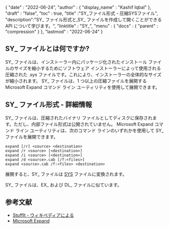 {
  "date" : "2022-06-24",
  "author" : {
    "display_name" : "Kashif Iqbal"
},
  "draft" : "false",
  "toc" : true,
  "title" :"SY_ファイル形式 - 圧縮SYSファイル",
  "description":"SY_ ファイル形式と,SY_ ファイルを作成して開くことができる API について学びます。",
  "linktitle" : "SY_",
  "menu" : {
    "docs" : {
      "parent" : "compression"
}
},
  "lastmod" : "2022-06-24"
}

## SY_ ファイルとは何ですか?

SY_ ファイルは、インストーラー内にパッケージ化されたインストール ファイルのサイズを縮小するためにソフトウェア インストーラーによって使用される圧縮された .sys ファイルです。これにより、インストーラーの全体的なサイズが縮小されます。 SY_ ファイルは、1 つ以上の圧縮ファイルを展開する Microsoft Expand コマンド ライン ユーティリティを使用して展開できます。

## SY_ ファイル形式 - 詳細情報

SY_ ファイルは、圧縮されたバイナリ ファイルとしてディスクに保存されます。ただし、内部ファイル形式は公開されていません。 Microsoft Expand コマンド ライン ユーティリティは、次のコマンド ラインのいずれかを使用して SY_ ファイルを展開できます。

```
expand [/r] <source> <destination>
expand /r <source> [<destination>]
expand /i <source> [<destination>]
expand /d <source>.cab [/f:<files>]
expand <source>.cab /f:<files> <destination>
```
展開すると、SY_ ファイルは [SYS](https://docs.fileformat.com/system/sys/) ファイルに変換されます。

SY_ ファイルは、EX_ および DL_ ファイルに似ています。

## 参考文献

* [StuffIt - ウィキペディアによる](https://en.wikipedia.org/wiki/StuffIt)
* [Microsoft Expand](https://learn.microsoft.com/en-us/windows-server/administration/windows-commands/expand)

